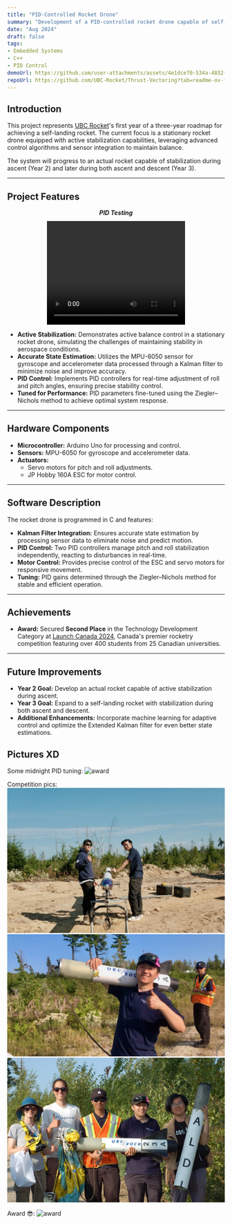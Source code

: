 ```yaml
---
title: "PID-Controlled Rocket Drone"
summary: "Development of a PID-controlled rocket drone capable of self-stabilization, utilizing an MPU-6050 sensor for real-time motion data processed through a Kalman filter and employing Ziegler–Nichols tuning for PID optimization."
date: "Aug 2024"
draft: false
tags:
- Embedded Systems
- C++
- PID Control
demoUrl: https://github.com/user-attachments/assets/4e1dce70-534a-4832-8511-e38f3f89c90d
repoUrl: https://github.com/UBC-Rocket/Thrust-Vectoring?tab=readme-ov-file
---
```


## **Introduction**

This project represents [UBC Rocket](https://www.ubcrocket.com)'s first year of a three-year roadmap for achieving a self-landing rocket. The current focus is a stationary rocket drone equipped with active stabilization capabilities, leveraging advanced control algorithms and sensor integration to maintain balance. 

The system will progress to an actual rocket capable of stabilization during ascent (Year 2) and later during both ascent and descent (Year 3).

---

## **Project Features**

<div style="display: flex; flex-direction: column; align-items: center; justify-content: center; margin: 0; padding: 0;">
    <h5 style="margin: 0; padding: 0; line-height: 1.2;">PID Testing</h5>
    <video width="320" height="240" controls style="margin-top: 10px;">
        <source src="/images/IMG_1628.mov" type="video/mp4">
    </video>
</div>

- **Active Stabilization:** Demonstrates active balance control in a stationary rocket drone, simulating the challenges of maintaining stability in aerospace conditions.  
- **Accurate State Estimation:** Utilizes the MPU-6050 sensor for gyroscope and accelerometer data processed through a Kalman filter to minimize noise and improve accuracy.  
- **PID Control:** Implements PID controllers for real-time adjustment of roll and pitch angles, ensuring precise stability control.  
- **Tuned for Performance:** PID parameters fine-tuned using the Ziegler–Nichols method to achieve optimal system response.  

---

## **Hardware Components**

- **Microcontroller:** Arduino Uno for processing and control.  
- **Sensors:** MPU-6050 for gyroscope and accelerometer data.  
- **Actuators:**
  - Servo motors for pitch and roll adjustments.  
  - JP Hobby 160A ESC for motor control.  

---

## **Software Description**

The rocket drone is programmed in C and features:  
- **Kalman Filter Integration:** Ensures accurate state estimation by processing sensor data to eliminate noise and predict motion.  
- **PID Control:** Two PID controllers manage pitch and roll stabilization independently, reacting to disturbances in real-time.  
- **Motor Control:** Provides precise control of the ESC and servo motors for responsive movement.  
- **Tuning:** PID gains determined through the Ziegler–Nichols method for stable and efficient operation.  

---

## **Achievements**

- **Award:** Secured **Second Place** in the Technology Development Category at [Launch Canada 2024](https://www.launchcanada.org), Canada's premier rocketry competition featuring over 400 students from 25 Canadian universities.

---

## **Future Improvements**

- **Year 2 Goal:** Develop an actual rocket capable of active stabilization during ascent.  
- **Year 3 Goal:** Expand to a self-landing rocket with stabilization during both ascent and descent.  
- **Additional Enhancements:** Incorporate machine learning for adaptive control and optimize the Extended Kalman filter for even better state estimations.  

## Pictures XD
Some midnight PID tuning:
<img src="/images/IMG_1624.jpeg" alt="award" style="height: 700px">

Competition pics:
![pose](./DSCF36944.jpeg)
![pose2](./IMG_1715.jpeg)
![pose3](./DSC_0074.jpeg)

Award 😎:
<img src="/images/IMG_6924.jpeg" alt="award" style="height: 600px">

